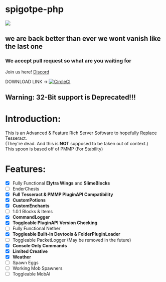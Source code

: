 # spigotpe-php
<img src="https://github.com/caspervanneck/spigotpe/blob/master/spigotpe.png">

## we are back better than ever we wont vanish like the last one

### We accept pull request so what are you waiting for

Join us here! [Discord](https://discord.gg/PwVGfng)

DOWNLOAD LINK -> [![CircleCI](https://circleci.com/gh/spigotpe-beta/Spigotpe.svg?style=svg)](https://circleci.com/gh/spigotpe-beta/Spigotpe)

## Warning: 32-Bit support is Deprecated!!!

# Introduction:
This is an Advanced & Feature Rich Server Software to hopefully Replace Tesseract.  
(They're dead. And this is **NOT** supposed to be taken out of context.)  
This spoon is based off of PMMP (For Stability)  

# Features:
- [X] Fully Functional **Elytra Wings** and **SlimeBlocks**
- [ ] EnderChests
- [X] **Full Tesseract & PMMP PluginAPI Compatibility**
- [X] **CustomPotions**
- [X] **CustomEnchants**
- [ ] 1.0.1 Blocks & Items
- [X] **CommandLogger**
- [X] **Toggleable PluginAPI Version Checking**
- [ ] Fully Functional Nether
- [X] **Toggleable Built-In Devtools & FolderPluginLoader**
- [ ] Toggleable PacketLogger (May be removed in the future)
- [X] **Console Only Commands**
- [X] **Limited Creative**
- [X] **Weather**  
- [ ] Spawn Eggs
- [ ] Working Mob Spawners
- [ ] Toggleable MobAI
